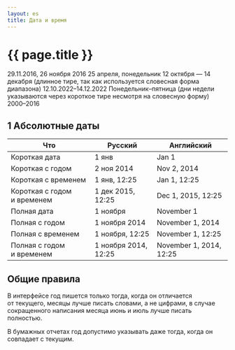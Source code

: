 ```yaml
---
layout: es
title: Дата и время
---
```


# {{ page.title }}

29.11.2016, 26 ноября 2016 25 апреля, понедельник 12 октября — 14 декабря (длинное тире, так как используется словесная форма диапазона) 12.10.2022–14.12.2022 Понедельник–пятница (дни недели указываются через короткое тире несмотря на словесную форму) 2000–2016






## 1 Абсолютные даты



| Что                         | Русский              | Английский              |
| --------------------------- | -------------------- | ----------------------- |
| Короткая дата               | 1 янв                | Jan 1                   |
| Короткая с годом            | 2 ноя 2014           | Nov 2, 2014             |
| Короткая с временем         | 1 янв, 12:25         | Jan 1, 12:25            |
| Короткая с годом и временем | 1 дек 2015, 12:25    | Dec 1, 2015, 12:25      |
| Полная дата                 | 1 ноября             | November 1              |
| Полная с годом              | 1 ноября 2014        | November 1, 2014        |
| Полная с временем           | 1 ноября, 12:25      | November 1, 12:25       |
| Полная с годом и временем   | 1 ноября 2014, 12:25 | November 1, 2014, 12:25 |










## Общие правила

В интерфейсе год пишется только тогда, когда он отличается от текущего, месяцы лучше писать словами, а не цифрами, в случае сокращенного написания месяца июнь и июль лучше писать полностью.

В бумажных отчетах год допустимо указывать даже тогда, когда он совпадает с текущим.




